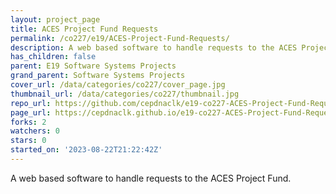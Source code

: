 ```yaml
---
layout: project_page
title: ACES Project Fund Requests
permalink: /co227/e19/ACES-Project-Fund-Requests/
description: A web based software to handle requests to the ACES Project Fund.
has_children: false
parent: E19 Software Systems Projects
grand_parent: Software Systems Projects
cover_url: /data/categories/co227/cover_page.jpg
thumbnail_url: /data/categories/co227/thumbnail.jpg
repo_url: https://github.com/cepdnaclk/e19-co227-ACES-Project-Fund-Requests
page_url: https://cepdnaclk.github.io/e19-co227-ACES-Project-Fund-Requests
forks: 2
watchers: 0
stars: 0
started_on: '2023-08-22T21:22:42Z'
---
```


A web based software to handle requests to the ACES Project Fund.
